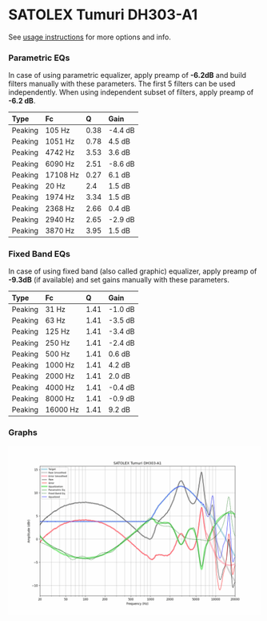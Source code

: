 # SATOLEX Tumuri DH303-A1
See [usage instructions](https://github.com/jaakkopasanen/AutoEq#usage) for more options and info.

### Parametric EQs
In case of using parametric equalizer, apply preamp of **-6.2dB** and build filters manually
with these parameters. The first 5 filters can be used independently.
When using independent subset of filters, apply preamp of **-6.2 dB**.

| Type    | Fc       |    Q | Gain    |
|:--------|:---------|:-----|:--------|
| Peaking | 105 Hz   | 0.38 | -4.4 dB |
| Peaking | 1051 Hz  | 0.78 | 4.5 dB  |
| Peaking | 4742 Hz  | 3.53 | 3.6 dB  |
| Peaking | 6090 Hz  | 2.51 | -8.6 dB |
| Peaking | 17108 Hz | 0.27 | 6.1 dB  |
| Peaking | 20 Hz    | 2.4  | 1.5 dB  |
| Peaking | 1974 Hz  | 3.34 | 1.5 dB  |
| Peaking | 2368 Hz  | 2.66 | 0.4 dB  |
| Peaking | 2940 Hz  | 2.65 | -2.9 dB |
| Peaking | 3870 Hz  | 3.95 | 1.5 dB  |

### Fixed Band EQs
In case of using fixed band (also called graphic) equalizer, apply preamp of **-9.3dB**
(if available) and set gains manually with these parameters.

| Type    | Fc       |    Q | Gain    |
|:--------|:---------|:-----|:--------|
| Peaking | 31 Hz    | 1.41 | -1.0 dB |
| Peaking | 63 Hz    | 1.41 | -3.5 dB |
| Peaking | 125 Hz   | 1.41 | -3.4 dB |
| Peaking | 250 Hz   | 1.41 | -2.4 dB |
| Peaking | 500 Hz   | 1.41 | 0.6 dB  |
| Peaking | 1000 Hz  | 1.41 | 4.2 dB  |
| Peaking | 2000 Hz  | 1.41 | 2.0 dB  |
| Peaking | 4000 Hz  | 1.41 | -0.4 dB |
| Peaking | 8000 Hz  | 1.41 | -0.9 dB |
| Peaking | 16000 Hz | 1.41 | 9.2 dB  |

### Graphs
![](./SATOLEX%20Tumuri%20DH303-A1.png)